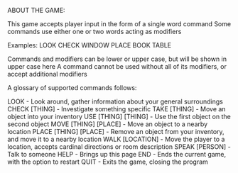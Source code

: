 ABOUT THE GAME:

This game accepts player input in the form of a single word command
Some commands use either one or two words acting as modifiers

Examples:
LOOK
CHECK WINDOW
PLACE BOOK TABLE    

Commands and modifiers can be lower or upper case, but will be shown in upper case here
A command cannot be used without all of its modifiers, or accept additional modifiers

A glossary of supported commands follows:

LOOK - Look around, gather information about your general surroundings
CHECK [THING] - Investigate something specific
TAKE [THING] - Move an object into your inventory
USE [THING] [THING] - Use the first object on the second object
MOVE [THING] [PLACE] - Move an object to a nearby location
PLACE [THING] [PLACE] - Remove an object from your inventory, and move it to a nearby location
WALK [LOCATION] - Move the player to a location, accepts cardinal directions or room description
SPEAK [PERSON] - Talk to someone
HELP - Brings up this page
END - Ends the current game, with the option to restart
QUIT - Exits the game, closing the program